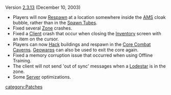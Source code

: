 Version [2.3.13](2.3.13 "wikilink") (December 10, 2003)

-   Players will now [Respawn](Respawn "wikilink") at a location
    somewhere inside the [AMS](AMS "wikilink") cloak bubble, rather than
    in the [Spawn Tubes](Spawn_Tube "wikilink").
-   Fixed several [Zone](Zone "wikilink") crashes.
-   Fixed a [Client](Client "wikilink") crash that occur when closing
    the [Inventory](Inventory "wikilink") screen with an item on the
    cursor.
-   Players can now [Hack](Hack "wikilink") buildings and respawn in the
    [Core Combat](Core_Combat "wikilink") [Caverns](Cavern "wikilink").
    [Geowarps](Geowarp "wikilink") can also be used to exit the core
    again.
-   Fixed a memory corruption issue that occurred when using Offline
    Training.
-   The client will not send 'out of sync' messages when a
    [Lodestar](Lodestar "wikilink") is in the zone.
-   Some [Server](Server "wikilink") optimizations.

[category:Patches](category:Patches "wikilink")